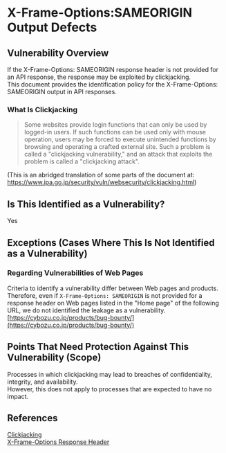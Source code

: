 X-Frame-Options:SAMEORIGIN Output Defects
====
## Vulnerability Overview
If the X-Frame-Options: SAMEORIGIN response header is not provided for an API response, the response may be exploited by clickjacking.  
This document provides the identification policy for the X-Frame-Options: SAMEORIGIN output in API responses.

### What Is Clickjacking
> Some websites provide login functions that can only be used by logged-in users. If such functions can be used only with mouse operation, users may be forced to execute unintended functions by browsing and operating a crafted external site. Such a problem is called a "clickjacking vulnerability," and an attack that exploits the problem is called a "clickjacking attack".

(This is an abridged translation of some parts of the document at: https://www.ipa.go.jp/security/vuln/websecurity/clickjacking.html)

## Is This Identified as a Vulnerability?
Yes

## Exceptions (Cases Where This Is Not Identified as a Vulnerability)
### Regarding Vulnerabilities of Web Pages
Criteria to identify a vulnerability differ between Web pages and products.  
Therefore, even if `X-Frame-Options: SAMEORIGIN` is not provided for a response header on Web pages listed in the "Home page" of the following URL, we do not identified the leakage as a vulnerability.  
[https://cybozu.co.jp/products/bug-bounty/](https://cybozu.co.jp/products/bug-bounty/)
## Points That Need Protection Against This Vulnerability (Scope)
Processes in which clickjacking may lead to breaches of confidentiality, integrity, and availability.  
However, this does not apply to processes that are expected to have no impact.

## References
[Clickjacking](https://www.owasp.org/index.php/Clickjacking)  
[X-Frame-Options Response Header](https://developer.mozilla.org/ja/docs/Web/HTTP/X-Frame-Options)  
